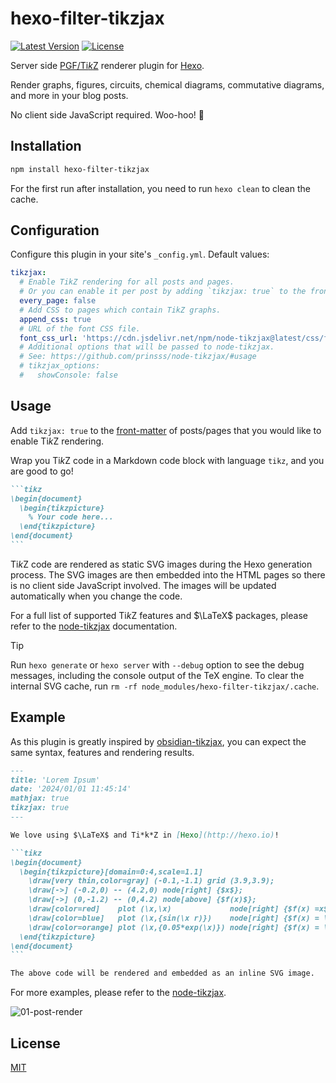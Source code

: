 # hexo-filter-tikzjax

[![Latest Version](https://badgen.net/npm/v/hexo-filter-tikzjax)](https://www.npmjs.com/package/hexo-filter-tikzjax)
[![License](https://badgen.net/github/license/prinsss/hexo-filter-tikzjax)](LICENSE)

Server side [PGF/Ti*k*Z](https://tikz.dev) renderer plugin for [Hexo](http://hexo.io).

Render graphs, figures, circuits, chemical diagrams, commutative diagrams, and more in your blog posts.

No client side JavaScript required. Woo-hoo! 🎉

## Installation

```bash
npm install hexo-filter-tikzjax
```

For the first run after installation, you need to run `hexo clean` to clean the cache.

## Configuration

Configure this plugin in your site's `_config.yml`. Default values:

```yml
tikzjax:
  # Enable TikZ rendering for all posts and pages.
  # Or you can enable it per post by adding `tikzjax: true` to the front-matter.
  every_page: false
  # Add CSS to pages which contain TikZ graphs.
  append_css: true
  # URL of the font CSS file.
  font_css_url: 'https://cdn.jsdelivr.net/npm/node-tikzjax@latest/css/fonts.css'
  # Additional options that will be passed to node-tikzjax.
  # See: https://github.com/prinsss/node-tikzjax/#usage
  # tikzjax_options:
  #   showConsole: false
```

## Usage

Add `tikzjax: true` to the [front-matter](https://hexo.io/docs/front-matter) of posts/pages that you would like to enable Ti*k*Z rendering.

Wrap you Ti*k*Z code in a Markdown code block with language `tikz`, and you are good to go!

````markdown
```tikz
\begin{document}
  \begin{tikzpicture}
    % Your code here...
  \end{tikzpicture}
\end{document}
```
````

Ti*k*Z code are rendered as static SVG images during the Hexo generation process. The SVG images are then embedded into the HTML pages so there is no client side JavaScript involved. The images will be updated automatically when you change the code.

For a full list of supported Ti*k*Z features and $\LaTeX$ packages, please refer to the [node-tikzjax](https://github.com/prinsss/node-tikzjax#usage) documentation.

> [!TIP]
> Run `hexo generate` or `hexo server` with `--debug` option to see the debug messages, including the console output of the TeX engine. To clear the internal SVG cache, run `rm -rf node_modules/hexo-filter-tikzjax/.cache`.

## Example

As this plugin is greatly inspired by [obsidian-tikzjax](https://github.com/artisticat1/obsidian-tikzjax), you can expect the same syntax, features and rendering results.

````markdown
---
title: 'Lorem Ipsum'
date: '2024/01/01 11:45:14'
mathjax: true
tikzjax: true
---

We love using $\LaTeX$ and Ti*k*Z in [Hexo](http://hexo.io)!

```tikz
\begin{document}
  \begin{tikzpicture}[domain=0:4,scale=1.1]
    \draw[very thin,color=gray] (-0.1,-1.1) grid (3.9,3.9);
    \draw[->] (-0.2,0) -- (4.2,0) node[right] {$x$};
    \draw[->] (0,-1.2) -- (0,4.2) node[above] {$f(x)$};
    \draw[color=red]    plot (\x,\x)             node[right] {$f(x) =x$};
    \draw[color=blue]   plot (\x,{sin(\x r)})    node[right] {$f(x) = \sin x$};
    \draw[color=orange] plot (\x,{0.05*exp(\x)}) node[right] {$f(x) = \frac{1}{20} \mathrm e^x$};
  \end{tikzpicture}
\end{document}
```

The above code will be rendered and embedded as an inline SVG image.
````

For more examples, please refer to the [node-tikzjax](https://github.com/prinsss/node-tikzjax/blob/main/demo).

![01-post-render](https://github.com/prinsss/hexo-filter-tikzjax/raw/main/docs/01-post-render.png)

## License

[MIT](LICENSE)
